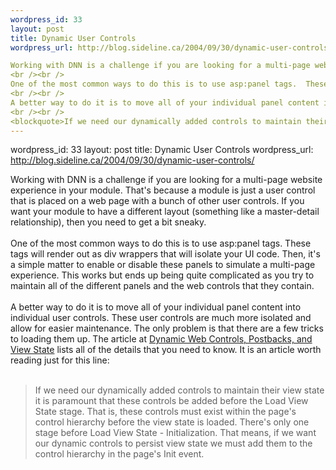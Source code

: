 ```yaml
--- 
wordpress_id: 33
layout: post
title: Dynamic User Controls
wordpress_url: http://blog.sideline.ca/2004/09/30/dynamic-user-controls/

Working with DNN is a challenge if you are looking for a multi-page website experience in your module.  That's because a module is just a user control that is placed on a web page with a bunch of other user controls.  If you want your module to have a different layout (something like a master-detail relationship), then you need to get a bit sneaky.
<br /><br />
One of the most common ways to do this is to use asp:panel tags.  These tags will render out as div wrappers that will isolate your UI code.  Then, it's a simple matter to enable or disable these panels to simulate a multi-page experience.  This works but ends up being quite complicated as you try to maintain all of the different panels and the web controls that they contain.
<br /><br />
A better way to do it is to move all of your individual panel content into individual user controls.  These user controls are much more isolated and allow for easier maintenance.  The only problem is that there are a few tricks to loading them up.  The article at <a href="http://aspnet.4guysfromrolla.com/articles/092904-1.aspx">Dynamic Web Controls, Postbacks, and View State</a> lists all of the details that you need to know.  It is an article worth reading just for this line:
<br /><br />
<blockquote>If we need our dynamically added controls to maintain their view state it is paramount that these controls be added before the Load View State stage. That is, these controls must exist within the page's control hierarchy before the view state is loaded. There's only one stage before Load View State - Initialization. That means, if we want our dynamic controls to persist view state we must add them to the control hierarchy in the page's Init event. </blockquote>
--- 
```

wordpress_id: 33
layout: post
title: Dynamic User Controls
wordpress_url: http://blog.sideline.ca/2004/09/30/dynamic-user-controls/

Working with DNN is a challenge if you are looking for a multi-page website experience in your module.  That's because a module is just a user control that is placed on a web page with a bunch of other user controls.  If you want your module to have a different layout (something like a master-detail relationship), then you need to get a bit sneaky.
<br /><br />
One of the most common ways to do this is to use asp:panel tags.  These tags will render out as div wrappers that will isolate your UI code.  Then, it's a simple matter to enable or disable these panels to simulate a multi-page experience.  This works but ends up being quite complicated as you try to maintain all of the different panels and the web controls that they contain.
<br /><br />
A better way to do it is to move all of your individual panel content into individual user controls.  These user controls are much more isolated and allow for easier maintenance.  The only problem is that there are a few tricks to loading them up.  The article at <a href="http://aspnet.4guysfromrolla.com/articles/092904-1.aspx">Dynamic Web Controls, Postbacks, and View State</a> lists all of the details that you need to know.  It is an article worth reading just for this line:
<br /><br />
<blockquote>If we need our dynamically added controls to maintain their view state it is paramount that these controls be added before the Load View State stage. That is, these controls must exist within the page's control hierarchy before the view state is loaded. There's only one stage before Load View State - Initialization. That means, if we want our dynamic controls to persist view state we must add them to the control hierarchy in the page's Init event. </blockquote>
